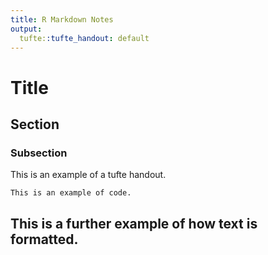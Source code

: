 ```yaml
---
title: R Markdown Notes
output:
  tufte::tufte_handout: default
---
```


# Title

## Section

### Subsection
This is an example of a tufte handout.

```{marginfigure}
This is an example of code.

```


## This is a further example of how text is formatted.


